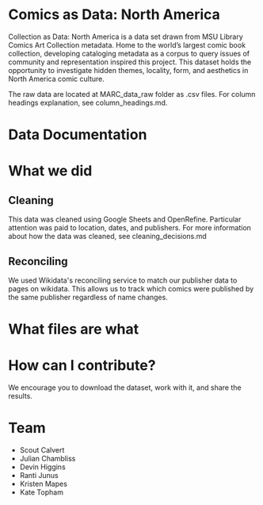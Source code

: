 # Comics as Data: North America

Collection as Data: North America is a data set drawn from MSU Library Comics Art Collection metadata. Home to the world’s largest comic book collection, developing cataloging metadata as a corpus to query issues of community and representation inspired this project. This dataset holds the opportunity to investigate hidden themes, locality, form, and aesthetics in North America comic culture.

The raw data are located at MARC_data_raw folder as .csv files. For column headings explanation, see column_headings.md.

# Data Documentation

# What we did

## Cleaning

This data was cleaned using Google Sheets and OpenRefine. Particular attention was paid to location, dates, and publishers.
For more information about how the data was cleaned, see cleaning_decisions.md

## Reconciling

We used Wikidata's reconciling service to match our publisher data to pages on wikidata. This allows us to track which comics were published by the same publisher regardless of name changes.

# What files are what

# How can I contribute?
We encourage you to download the dataset, work with it, and share the results.
# Team

- Scout Calvert
- Julian Chambliss
- Devin Higgins
- Ranti Junus
- Kristen Mapes
- Kate Topham
